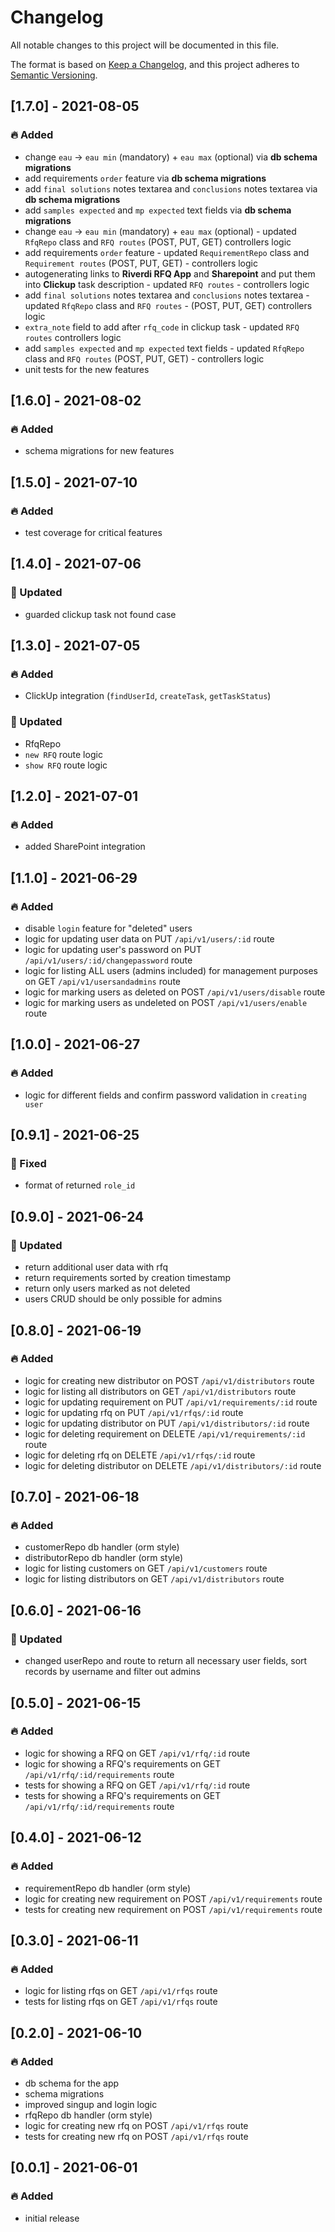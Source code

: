 # Changelog

All notable changes to this project will be documented in this file.

The format is based on [Keep a Changelog](https://keepachangelog.com/en/1.0.0/),
and this project adheres to [Semantic Versioning](https://semver.org/spec/v2.0.0.html).

## [1.7.0] - 2021-08-05

### 🔥 Added

- change `eau` -> `eau min` (mandatory) + `eau max` (optional) via **db schema migrations**
- add requirements `order` feature via **db schema migrations**
- add `final solutions` notes textarea and `conclusions` notes textarea via **db schema migrations**
- add `samples expected` and `mp expected` text fields via **db schema migrations**
- change `eau` -> `eau min` (mandatory) + `eau max` (optional) - updated `RfqRepo` class and `RFQ routes` (POST, PUT, GET) controllers logic
- add requirements `order` feature - updated `RequirementRepo` class and `Requirement routes` (POST, PUT, GET) - controllers logic
- autogenerating links to **Riverdi RFQ App** and **Sharepoint** and put them into **Clickup** task description - updated `RFQ routes` - controllers logic
- add `final solutions` notes textarea and `conclusions` notes textarea - updated `RfqRepo` class and `RFQ routes` - (POST, PUT, GET) controllers logic
- `extra_note` field to add after `rfq_code` in clickup task - updated `RFQ routes` controllers logic
- add `samples expected` and `mp expected` text fields - updated `RfqRepo` class and `RFQ routes` (POST, PUT, GET) - controllers logic
- unit tests for the new features

## [1.6.0] - 2021-08-02

### 🔥 Added

- schema migrations for new features

## [1.5.0] - 2021-07-10

### 🔥 Added

- test coverage for critical features

## [1.4.0] - 2021-07-06

### 💪 Updated

- guarded clickup task not found case

## [1.3.0] - 2021-07-05

### 🔥 Added

- ClickUp integration (`findUserId`, `createTask`, `getTaskStatus`)

### 💪 Updated

- RfqRepo
- `new RFQ` route logic
- `show RFQ` route logic

## [1.2.0] - 2021-07-01

### 🔥 Added

- added SharePoint integration

## [1.1.0] - 2021-06-29

### 🔥 Added

- disable `login` feature for "deleted" users
- logic for updating user data on PUT `/api/v1/users/:id` route
- logic for updating user's password on PUT `/api/v1/users/:id/changepassword` route
- logic for listing ALL users (admins included) for management purposes on GET `/api/v1/usersandadmins` route
- logic for marking users as deleted on POST `/api/v1/users/disable` route
- logic for marking users as undeleted on POST `/api/v1/users/enable` route

## [1.0.0] - 2021-06-27

### 🔥 Added

- logic for different fields and confirm password validation in `creating user`

## [0.9.1] - 2021-06-25

### 👾 Fixed

- format of returned `role_id`

## [0.9.0] - 2021-06-24

### 💪 Updated

- return additional user data with rfq
- return requirements sorted by creation timestamp
- return only users marked as not deleted
- users CRUD should be only possible for admins

## [0.8.0] - 2021-06-19

### 🔥 Added

- logic for creating new distributor on POST `/api/v1/distributors` route
- logic for listing all distributors on GET `/api/v1/distributors` route
- logic for updating requirement on PUT `/api/v1/requirements/:id` route
- logic for updating rfq on PUT `/api/v1/rfqs/:id` route
- logic for updating distributor on PUT `/api/v1/distributors/:id` route
- logic for deleting requirement on DELETE `/api/v1/requirements/:id` route
- logic for deleting rfq on DELETE `/api/v1/rfqs/:id` route
- logic for deleting distributor on DELETE `/api/v1/distributors/:id` route

## [0.7.0] - 2021-06-18

### 🔥 Added

- customerRepo db handler (orm style)
- distributorRepo db handler (orm style)
- logic for listing customers on GET `/api/v1/customers` route
- logic for listing distributors on GET `/api/v1/distributors` route

## [0.6.0] - 2021-06-16

### 💪 Updated

- changed userRepo and route to return all necessary user fields, sort records by username and filter out admins

## [0.5.0] - 2021-06-15

### 🔥 Added

- logic for showing a RFQ on GET `/api/v1/rfq/:id` route
- logic for showing a RFQ's requirements on GET `/api/v1/rfq/:id/requirements` route
- tests for showing a RFQ on GET `/api/v1/rfq/:id` route
- tests for showing a RFQ's requirements on GET `/api/v1/rfq/:id/requirements` route

## [0.4.0] - 2021-06-12

### 🔥 Added

- requirementRepo db handler (orm style)
- logic for creating new requirement on POST `/api/v1/requirements` route
- tests for creating new requirement on POST `/api/v1/requirements` route

## [0.3.0] - 2021-06-11

### 🔥 Added

- logic for listing rfqs on GET `/api/v1/rfqs` route
- tests for listing rfqs on GET `/api/v1/rfqs` route

## [0.2.0] - 2021-06-10

### 🔥 Added

- db schema for the app
- schema migrations
- improved singup and login logic
- rfqRepo db handler (orm style)
- logic for creating new rfq on POST `/api/v1/rfqs` route
- tests for creating new rfq on POST `/api/v1/rfqs` route

## [0.0.1] - 2021-06-01

### 🔥 Added

- initial release
